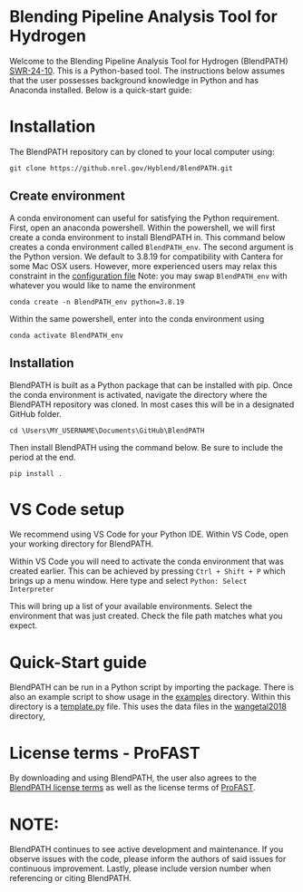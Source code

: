 # Blending Pipeline Analysis Tool for Hydrogen
Welcome to the Blending Pipeline Analysis Tool for Hydrogen (BlendPATH) [SWR-24-10](https://www.osti.gov/doecode/biblio/117221). This is a Python-based tool. The instructions below assumes that the user possesses background knowledge in Python and has Anaconda installed. Below is a quick-start guide:

# Installation
The BlendPATH repository can by cloned to your local computer using:

`git clone https://github.nrel.gov/Hyblend/BlendPATH.git`

## Create environment
A conda environoment can useful for satisfying the Python requirement. First, open an anaconda powershell. Within the powershell, we will first create a conda environment to install BlendPATH in. This command below creates a conda environment called `BlendPATH_env`. The second argument is the Python version. We default to 3.8.19 for compatibility with Cantera for some Mac OSX users. However, more experienced users may relax this constraint in the [configuration file](pyproject.toml) Note: you may swap `BlendPATH_env` with whatever you would like to name the environment

`conda create -n BlendPATH_env python=3.8.19`

Within the same powershell, enter into the conda environment using

`conda activate BlendPATH_env`

## Installation
BlendPATH is built as a Python package that can be installed with pip. Once the conda environment is activated, navigate the directory where the BlendPATH repository was cloned. In most cases this will be in a designated GitHub folder.

`cd \Users\MY_USERNAME\Documents\GitHub\BlendPATH`

Then install BlendPATH using the command below. Be sure to include the period at the end.

`pip install .`

# VS Code setup
We recommend using VS Code for your Python IDE. Within VS Code, open your working directory for BlendPATH.

Within VS Code you will need to activate the conda environment that was created earlier. This can be achieved by pressing `Ctrl + Shift + P`
which brings up a menu window. Here type and select 
`Python: Select Interpreter`

This will bring up a list of your available environments. Select the environment that was just created. Check the file path matches what you expect.

# Quick-Start guide

BlendPATH can be run in a Python script by importing the package. There is also an example script to show usage in the [examples](examples) directory. Within this directory is a [template.py](examples/template.py) file. This uses the data files in the [wangetal2018](examples/wangetal2018) directory,

# License terms - ProFAST
By downloading and using BlendPATH, the user also agrees to the [BlendPATH license terms](LICENSE) as well as the license terms of [ProFAST](https://github.com/NREL/ProFAST/blob/main/LICENSE).

# NOTE: 
BlendPATH continues to see active development and maintenance. If you observe issues with the code, please inform the authors of said issues for continuous improvement. Lastly, please include version number when referencing or citing BlendPATH. 
